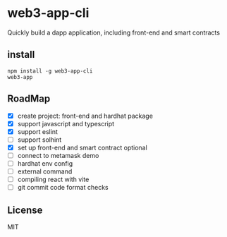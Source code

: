 # web3-app-cli

Quickly build a dapp application, including front-end and smart contracts

## install

```shell
npm install -g web3-app-cli
web3-app
```


## RoadMap

- [x] create project: front-end and hardhat package
- [x] support javascript and typescript
- [x] support eslint
- [ ] support solhint
- [x] set up front-end and smart contract optional
- [ ] connect to metamask demo
- [ ] hardhat env config
- [ ] external command
- [ ] compiling react with vite
- [ ] git commit code format checks

## License

MIT